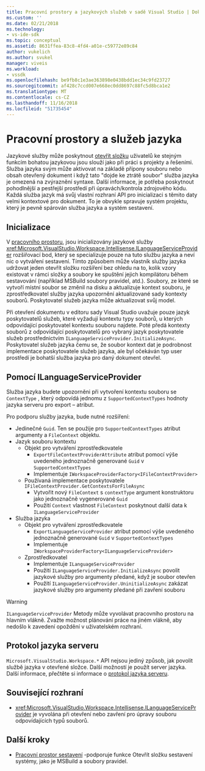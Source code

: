 ```yaml
---
title: Pracovní prostory a jazykových služeb v sadě Visual Studio | Dokumentace Microsoftu
ms.custom: ''
ms.date: 02/21/2018
ms.technology:
- vs-ide-sdk
ms.topic: conceptual
ms.assetid: 8631ffea-83c8-4fd4-a01e-c59772e89c84
author: vukelich
ms.author: svukel
manager: viveis
ms.workload:
- vssdk
ms.openlocfilehash: be9fb8c1e3ae363898e0438bdd1ec34c9fd23727
ms.sourcegitcommit: af428c7ccd007e668ec0dd8697c88fc5d8bca1e2
ms.translationtype: MT
ms.contentlocale: cs-CZ
ms.lasthandoff: 11/16/2018
ms.locfileid: "51735454"
---
```

# <a name="workspaces-and-language-services"></a>Pracovní prostory a služeb jazyka

Jazykové služby může poskytnout [otevřít složku](../ide/develop-code-in-visual-studio-without-projects-or-solutions.md) uživatelů ke stejným funkcím bohatou jazykovou jsou slouží jako při práci s projekty a řešeními. Služba jazyka svým může aktivovat na základě přípony souboru nebo obsah otevřený dokument i když tato "dojde ke ztrátě soubor" služba jazyka je omezená na zvýraznění syntaxe. Další informace, je potřeba poskytnout pohodlnější a pestřejší prostředí při úpravách/kontrola zdrojového kódu. Každá služba jazyk má svůj vlastní rozhraní API pro inicializaci s těmito daty velmi kontextové pro dokument. To je obvykle spravuje systém projektu, který je pevně spárován služba jazyka a systém sestavení.

## <a name="initialization"></a>Inicializace

V [pracovního prostoru](workspaces.md), jsou inicializovány jazykové služby <xref:Microsoft.VisualStudio.Workspace.Intellisense.ILanguageServiceProvider> rozšiřovací bod, který se specializuje pouze na tuto službu jazyka a neví nic o vytváření sestavení. Tímto způsobem může vlastník služby jazyka udržovat jeden otevřít složku rozšíření bez ohledu na to, kolik vzory existovat v rámci složky a soubory ke spuštění jejich kompilátoru během sestavování (například MSBuild soubory pravidel, atd.). Soubory, ze které se vytvoří místní soubor se změnil na disku a aktualizuje kontext souboru, je zprostředkovatel služby jazyka upozornění aktualizované sady kontexty souborů. Poskytovatel služeb jazyka může aktualizovat svůj model.

Při otevření dokumentu v editoru sady Visual Studio uvažuje pouze jazyk poskytovatelů služeb, které vyžadují kontextu typy souborů, u kterých odpovídající poskytovatel kontextu souboru najdete. Poté předá kontexty souborů z odpovídající poskytovatelů pro vybraný jazyk poskytovatele služeb prostřednictvím `ILanguageServiceProvider.InitializeAsync`. Poskytovatel služeb jazyka čemu se, že soubor kontext dat je podrobnost implementace poskytovatele služeb jazyka, ale byl očekáván typ user prostředí je bohatší služba jazyka pro daný dokument otevřel.

## <a name="using-ilanguageserviceprovider"></a>Pomocí ILanguageServiceProvider

Služba jazyka budete upozorněni při vytvoření kontextu souboru se `ContextType` , který odpovídá jednomu z `SupportedContextTypes` hodnoty jazyka serveru pro export – atribut.

Pro podporu služby jazyka, bude nutné rozšíření:

- Jedinečné `Guid`. Ten se použije pro `SupportedContextTypes` atribut argumenty a `FileContext` objektu.
- Jazyk souboru kontextu
  - Objekt pro vytváření zprostředkovatele
    - `ExportFileContextProviderAttribute` atribut pomocí výše uvedeného jednoznačně generované `Guid` v `SupportedContextTypes`
    - Implementuje `IWorkspaceProviderFactory<IFileContextProvider>`
  - Používaná implementace poskytovatele `IFileContextProvider.GetContextsForFileAsync`
    - Vytvořit nový `FileContext` s `contextType` argument konstruktoru jako jednoznačně vygenerované `Guid`
    - Použití `Context` vlastnost `FileContext` poskytnout další data k `ILanguageServiceProvider`
- Služba jazyka
  - Objekt pro vytváření zprostředkovatele
    - `ExportLanguageServiceProvider` atribut pomocí výše uvedeného jednoznačně generované `Guid` v `SupportedContextTypes`
    - Implementuje `IWorkspaceProviderFactory<ILanguageServiceProvider>`
  - Zprostředkovatel
    - Implementuje `ILanguageServiceProvider`
    - Použití `ILanguageServiceProvider.InitializeAsync` povolit jazykové služby pro argumenty předané, když je soubor otevřen
    - Použití `ILanguageServiceProvider.UninitializeAsync` zakázat jazykové služby pro argumenty předané při zavření souboru

>[!WARNING]
>`ILanguageServiceProvider` Metody může vyvolávat pracovního prostoru na hlavním vlákně. Zvažte možnost plánování práce na jiném vlákně, aby nedošlo k zavedení opoždění v uživatelském rozhraní.

## <a name="language-server-protocol"></a>Protokol jazyka serveru

`Microsoft.VisualStudio.Workspace.*` API nejsou jediný způsob, jak povolit službě jazyka v otevřené složce. Další možností je použít server jazyka. Další informace, přečtěte si informace o [protokol jazyka serveru](language-server-protocol.md).

## <a name="related-interfaces"></a>Související rozhraní

- <xref:Microsoft.VisualStudio.Workspace.Intellisense.ILanguageServiceProvider> je vyvolána při otevření nebo zavření pro úpravy souboru odpovídajících typů souborů.

## <a name="next-steps"></a>Další kroky

* [Pracovní prostor sestavení](workspace-build.md) -podporuje funkce Otevřít složku sestavení systémy, jako je MSBuild a soubory pravidel. 